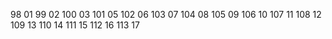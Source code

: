 98 01
99 02
100 03
101 05
102 06
103 07
104 08
105 09
106 10
107 11
108 12
109 13
110 14
111 15
112 16
113 17
